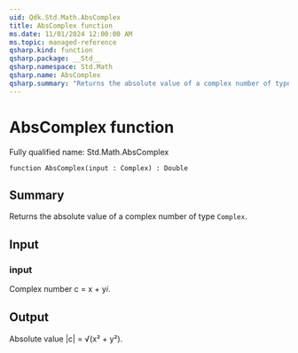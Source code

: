 ```yaml
---
uid: Qdk.Std.Math.AbsComplex
title: AbsComplex function
ms.date: 11/01/2024 12:00:00 AM
ms.topic: managed-reference
qsharp.kind: function
qsharp.package: __Std__
qsharp.namespace: Std.Math
qsharp.name: AbsComplex
qsharp.summary: "Returns the absolute value of a complex number of type `Complex`."
---
```


# AbsComplex function

Fully qualified name: Std.Math.AbsComplex

```qsharp
function AbsComplex(input : Complex) : Double
```

## Summary
Returns the absolute value of a complex number of type
`Complex`.

## Input
### input
Complex number c = x + y𝑖.

## Output
Absolute value |c| = √(x² + y²).
